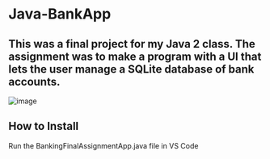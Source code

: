 # Java-BankApp

## This was a final project for my Java 2 class. The assignment was to make a program with a UI that lets the user manage a SQLite database of bank accounts. 

![image](https://github.com/user-attachments/assets/2ab5f5c5-6194-44bc-b237-fe0ea281760d)

## How to Install

Run the BankingFinalAssignmentApp.java file in VS Code
